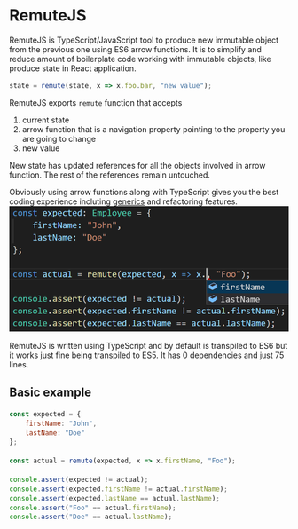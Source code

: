 # RemuteJS
RemuteJS is TypeScript/JavaScript tool to produce new immutable object from the previous one using ES6 arrow functions.
It is to simplify and reduce amount of boilerplate code working with immutable objects, like produce state in React application.

```js
state = remute(state, x => x.foo.bar, "new value");
```
RemuteJS exports `remute` function that accepts 
1. current state 
2. arrow function that is a navigation property pointing to the property you are going to change
3. new value

New state has updated references for all the objects involved in arrow function. The rest of the references remain untouched. 

Obviously using arrow functions along with TypeScript gives you the best coding experience incluting [generics](https://www.typescriptlang.org/docs/handbook/generics.html) and refactoring features.
![Alt text](/assets/coding.png "Coding is cool with RemuteJS")

RemuteJS is written using TypeScript and by default is transpiled to ES6 but it works just fine being transpiled to ES5.
It has 0 dependencies and just 75 lines.

## Basic example
```js
const expected = {
    firstName: "John",
    lastName: "Doe"
};

const actual = remute(expected, x => x.firstName, "Foo");

console.assert(expected != actual);
console.assert(expected.firstName != actual.firstName);
console.assert(expected.lastName == actual.lastName);
console.assert("Foo" == actual.firstName);
console.assert("Doe" == actual.lastName);
```
